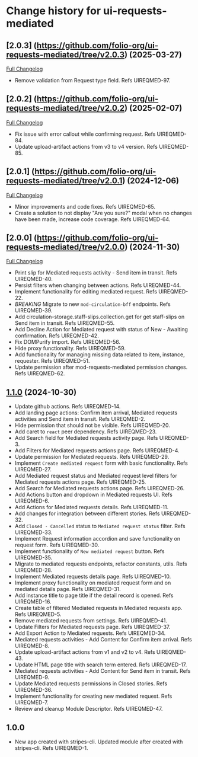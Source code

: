 # Change history for ui-requests-mediated

## [2.0.3] (https://github.com/folio-org/ui-requests-mediated/tree/v2.0.3) (2025-03-27)
[Full Changelog](https://github.com/folio-org/ui-requests-mediated/compare/v2.0.2...v2.0.3)
* Remove validation from Request type field. Refs UIREQMED-97.

## [2.0.2] (https://github.com/folio-org/ui-requests-mediated/tree/v2.0.2) (2025-02-07)
[Full Changelog](https://github.com/folio-org/ui-requests-mediated/compare/v2.0.1...v2.0.2)
* Fix issue with error callout while confirming request. Refs UIREQMED-84.
* Update upload-artifact actions from v3 to v4 version. Refs UIREQMED-85.

## [2.0.1] (https://github.com/folio-org/ui-requests-mediated/tree/v2.0.1) (2024-12-06)
[Full Changelog](https://github.com/folio-org/ui-requests-mediated/compare/v2.0.0...v2.0.1)
* Minor improvements and code fixes. Refs UIREQMED-65.
* Create a solution to not display "Are you sure?" modal when no changes have been made, increase code coverage. Refs UIREQMED-64.

## [2.0.0] (https://github.com/folio-org/ui-requests-mediated/tree/v2.0.0) (2024-11-30)
[Full Changelog](https://github.com/folio-org/ui-requests-mediated/compare/v1.1.0...v2.0.0)
* Print slip for Mediated requests activity - Send item in transit. Refs UIREQMED-40.
* Persist filters when changing between actions. Refs UIREQMED-44.
* Implement functionality for editing mediated request. Refs UIREQMED-22.
* *BREAKING* Migrate to new `mod-circulation-bff` endpoints. Refs UIREQMED-39.
* Add circulation-storage.staff-slips.collection.get for get staff-slips on Send item in transit. Refs UIREQMED-55.
* Add Decline Action for Mediated request with status of New - Awaiting confirmation. Refs UIREQMED-42.
* Fix DOMPurify import. Refs UIREQMED-56.
* Hide proxy functionality. Refs UIREQMED-59.
* Add functionality for managing missing data related to item, instance, requester. Refs UIREQMED-51.
* Update permission after mod-requests-mediated permission changes. Refs UIREQMED-62.

## [1.1.0](https://github.com/folio-org/ui-requests-mediated/tree/v1.1.0) (2024-10-30)
* Update github actions. Refs UIREQMED-14.
* Add landing page actions: Confirm item arrival, Mediated requests activities and Send item in transit. Refs UIREQMED-2.
* Hide permission that should not be visible. Refs UIREQMED-20.
* Add caret to `react` peer dependency. Refs UIREQMED-23.
* Add Search field for Mediated requests activity page. Refs UIREQMED-3.
* Add Filters for Mediated requests actions page. Refs UIREQMED-4.
* Update permission for Mediated requests. Refs UIREQMED-29.
* Implement `Create mediated request` form with basic functionality. Refs UIREQMED-27.
* Add Mediated request status and Mediated request level filters for Mediated requests actions page. Refs UIREQMED-25.
* Add Search for Mediated requests actions page. Refs UIREQMED-26.
* Add Actions button and dropdown in Mediated requests UI. Refs UIREQMED-6.
* Add Actions for Mediated requests details. Refs UIREQMED-11.
* Add changes for integration between different stories. Refs UIREQMED-32.
* Add `Closed - Cancelled` status to `Mediated request status` filter. Refs UIREQMED-33.
* Implement Request information accordion and save functionality on request form. Refs UIREQMED-30.
* Implement functionality of `New mediated request` button. Refs UIREQMED-35.
* Migrate to mediated requests endpoints, refactor constants, utils. Refs UIREQMED-28.
* Implement Mediated requests details page. Refs UIREQMED-10.
* Implement proxy functionality on mediated request form and on mediated details page. Refs UIREQMED-31.
* Add instance title to page title if the detail record is opened. Refs UIREQMED-16.
* Create table of filtered Mediated requests in Mediated requests app. Refs UIREQMED-5.
* Remove mediated requests from settings. Refs UIREQMED-41.
* Update Filters for Mediated requests page. Refs UIREQMED-37.
* Add Export Action to Mediated requests. Refs UIREQMED-34.
* Mediated requests activities - Add Content for Confirm item arrival. Refs UIREQMED-8.
* Update upload-artifact actions from v1 and v2 to v4. Refs UIREQMED-43.
* Update HTML page title with search term entered. Refs UIREQMED-17.
* Mediated requests activities - Add Content for Send item in transit. Refs UIREQMED-9.
* Update Mediated requests permissions in Closed stories. Refs UIREQMED-36.
* Implement functionality for creating new mediated request. Refs UIREQMED-7.
* Review and cleanup Module Descriptor. Refs UIREQMED-47.

## 1.0.0
* New app created with stripes-cli. Updated module after created with stripes-cli. Refs UIREQMED-1.
